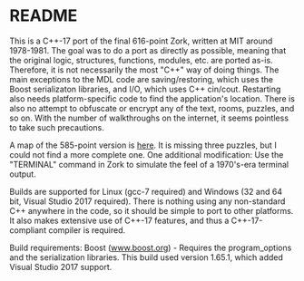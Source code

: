 # README #

This is a C++-17 port of the final 616-point Zork, written at MIT around 1978-1981. The goal was to do a port
as directly as possible, meaning that the original logic, structures, functions, modules, etc. are
ported as-is. Therefore, it is not necessarily the most "C++" way of doing things. The main exceptions 
to the MDL code are saving/restoring, which uses the Boost serializaton libraries,
and I/O, which uses C++ cin/cout. Restarting also needs platform-specific code to find the application's
location. There is also no attempt
to obfuscate or encrypt any of the text, rooms, puzzles, and so on. With the number of walkthroughs on the
internet, it seems pointless to take such precautions.

A map of the 585-point version is [here](https://2warpstoneptune.com/2015/05/13/hand-drawn-dungeon-map-1979-1981/).
It is missing three puzzles, but I could not find a more complete one.
One additional modification: Use the "TERMINAL" command in Zork to simulate the feel of a 1970's-era
terminal output.

Builds are supported for Linux (gcc-7 required) and Windows (32 and 64 bit, Visual Studio 2017 required).
There is nothing using any non-standard C++ anywhere in the code, so it should be simple to port to other
platforms. It also makes extensive use of C++-17 features, and thus a C++-17-compliant compiler
is required. 

Build requirements:
Boost (www.boost.org) - Requires the program\_options and the serialization libraries. This build used
version 1.65.1, which added Visual Studio 2017 support. 
